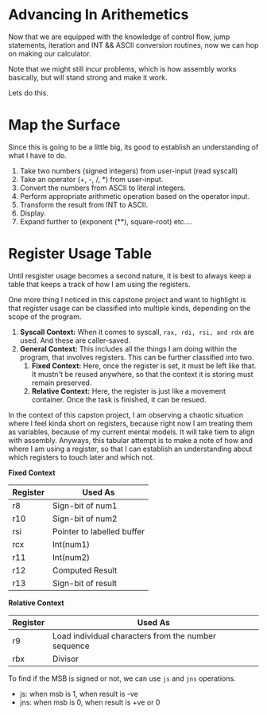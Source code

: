 # Advancing In Arithemetics

Now that we are equipped with the knowledge of control flow, jump statements, iteration and INT && ASCII conversion routines, now we can hop on making our calculator.

Note that we might still incur problems, which is how assembly works basically, but will stand strong and make it work.

Lets do this.

# Map the Surface

Since this is going to be a little big, its good to establish an understanding of what I have to do.

1. Take two numbers (signed integers) from user-input (read syscall)
2. Take an operator (+, -, /, *) from user-input.
3. Convert the numbers from ASCII to literal integers.
4. Perform appropriate arithmetic operation based on the operator input.
5. Transform the result from INT to ASCII.
6. Display.
7. Expand further to (exponent (**), square-root) etc....

# Register Usage Table

Until resgister usage becomes a second nature, it is best to always keep a table that keeps a track of how I am using the registers.

One more thing I noticed in this capstone project and want to highlight is that register usage can be classified into multiple kinds, depending on the scope of the program.
1. **Syscall Context:** When it comes to syscall, `rax, rdi, rsi, and rdx` are used. And these are caller-saved.
2. **General Context:** This includes all the things I am doing within the program, that involves registers. This can be further classified into two.
   1. **Fixed Context:** Here, once the register is set, it must be left like that. It mustn't be reused anywhere, so that the context it is storing must remain preserved. 
   2. **Relative Context:** Here, the register is just like a movement container. Once the task is finished, it can be resued.

In the context of this capston project, I am observing a chaotic situation where I feel kinda short on registers, because right now I am treating them as variables, because of my current mental models. It will take tiem to align with assembly. Anyways, this tabular attempt is to make a note of how and where I am using a register, so that I can establish an understanding about which registers to touch later and which not.

**Fixed Context**

| Register | Used As |
| -------- | ------- |
| r8       | Sign-bit of num1 |
| r10      | Sign-bit of num2 |
| rsi      | Pointer to labelled buffer |
| rcx      | Int(num1) |
| r11      | Int(num2) |
| r12      | Computed Result |
| r13      | Sign-bit of result |

**Relative Context**

| Register | Used As |
| -------- | ------- |
| r9       | Load individual characters from the number sequence |
| rbx      | Divisor |

To find if the MSB is signed or not, we can use `js` and `jns` operations.
  - js: when msb is 1, when result is -ve
  - jns: when msb is 0, when result is +ve or 0